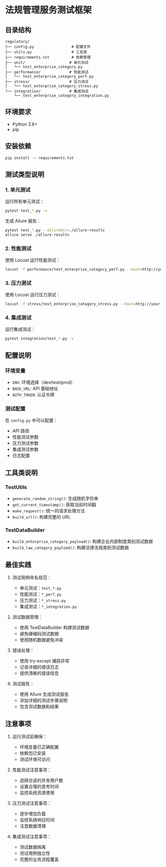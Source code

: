 # 法规管理服务测试框架

## 目录结构

```
regulatory/
├── config.py                 # 配置文件
├── utils.py                  # 工具类
├── requirements.txt          # 依赖管理
├── unit/                    # 单元测试
│   └── test_enterprise_category.py
├── performance/             # 性能测试
│   └── test_enterprise_category_perf.py
├── stress/                  # 压力测试
│   └── test_enterprise_category_stress.py
└── integration/             # 集成测试
    └── test_enterprise_category_integration.py
```

## 环境要求

- Python 3.8+
- pip

## 安装依赖

```bash
pip install -r requirements.txt
```

## 测试类型说明

### 1. 单元测试

运行所有单元测试：
```bash
pytest test_*.py -v
```

生成 Allure 报告：
```bash
pytest test_*.py --alluredir=./allure-results
allure serve ./allure-results
```

### 2. 性能测试

使用 Locust 运行性能测试：
```bash
locust -f performance/test_enterprise_category_perf.py --host=http://your-api-host
```

### 3. 压力测试

使用 Locust 运行压力测试：
```bash
locust -f stress/test_enterprise_category_stress.py --host=http://your-api-host
```

### 4. 集成测试

运行集成测试：
```bash
pytest integration/test_*.py -v
```

## 配置说明

### 环境变量

- `ENV`: 环境选择（dev/test/prod）
- `BASE_URL`: API 基础地址
- `AUTH_TOKEN`: 认证令牌

### 测试配置

在 `config.py` 中可以配置：
- API 路径
- 性能测试参数
- 压力测试参数
- 集成测试参数
- 日志配置

## 工具类说明

### TestUtils

- `generate_random_string()`: 生成随机字符串
- `get_current_timestamp()`: 获取当前时间戳
- `make_request()`: 统一的请求处理方法
- `build_url()`: 构建完整的 URL

### TestDataBuilder

- `build_enterprise_category_payload()`: 构建企业内部制度类别测试数据
- `build_law_category_payload()`: 构建法律法规类别测试数据

## 最佳实践

1. 测试用例命名规范：
   - 单元测试：`test_*.py`
   - 性能测试：`*_perf.py`
   - 压力测试：`*_stress.py`
   - 集成测试：`*_integration.py`

2. 测试数据管理：
   - 使用 TestDataBuilder 构建测试数据
   - 避免硬编码测试数据
   - 使用随机数据避免冲突

3. 错误处理：
   - 使用 try-except 捕获异常
   - 记录详细的错误日志
   - 提供清晰的错误信息

4. 测试报告：
   - 使用 Allure 生成测试报告
   - 添加详细的测试步骤说明
   - 包含测试数据和结果

## 注意事项

1. 运行测试前确保：
   - 环境变量已正确配置
   - 依赖包已安装
   - 测试环境可访问

2. 性能测试注意事项：
   - 选择合适的并发用户数
   - 设置合理的思考时间
   - 监控系统资源使用

3. 压力测试注意事项：
   - 逐步增加负载
   - 监控系统响应时间
   - 注意数据清理

4. 集成测试注意事项：
   - 测试数据隔离
   - 测试用例独立性
   - 完整的业务流程覆盖 